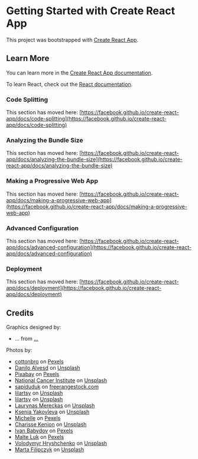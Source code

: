 # Getting Started with Create React App

This project was bootstrapped with [Create React App](https://github.com/facebook/create-react-app).

## Learn More

You can learn more in the [Create React App documentation](https://facebook.github.io/create-react-app/docs/getting-started).

To learn React, check out the [React documentation](https://reactjs.org/).

### Code Splitting

This section has moved here: [https://facebook.github.io/create-react-app/docs/code-splitting](https://facebook.github.io/create-react-app/docs/code-splitting)

### Analyzing the Bundle Size

This section has moved here: [https://facebook.github.io/create-react-app/docs/analyzing-the-bundle-size](https://facebook.github.io/create-react-app/docs/analyzing-the-bundle-size)

### Making a Progressive Web App

This section has moved here: [https://facebook.github.io/create-react-app/docs/making-a-progressive-web-app](https://facebook.github.io/create-react-app/docs/making-a-progressive-web-app)

### Advanced Configuration

This section has moved here: [https://facebook.github.io/create-react-app/docs/advanced-configuration](https://facebook.github.io/create-react-app/docs/advanced-configuration)

### Deployment

This section has moved here: [https://facebook.github.io/create-react-app/docs/deployment](https://facebook.github.io/create-react-app/docs/deployment)

## Credits

Graphics designed by:

- ... from <a href="/">...</a>

Photos by:

- <a href="https://www.pexels.com/photo/addiction-candy-face-portrait-5723610/">cottonbro</a> on <a href="https://www.pexels.com/photo/addiction-candy-face-portrait-5723610/">Pexels</a>
- <a href="https://unsplash.com/@daniloalvesd?utm_source=unsplash&utm_medium=referral&utm_content=creditCopyText">Danilo Alvesd</a> on <a href="https://unsplash.com/s/photos/pills?utm_source=unsplash&utm_medium=referral&utm_content=creditCopyText">Unsplash</a>
- <a href="https://www.pexels.com/photo/20-mg-label-blister-pack-208512/">Pixabay</a> on <a href="https://www.pexels.com/photo/20-mg-label-blister-pack-208512/">Pexels</a>
- <a href="https://unsplash.com/@nci?utm_source=unsplash&utm_medium=referral&utm_content=creditCopyText">National Cancer Institute</a> on <a href="https://unsplash.com/?utm_source=unsplash&utm_medium=referral&utm_content=creditCopyText">Unsplash</a>
- <a href="https://freerangestock.com/photographer/sapiduduk/4815">sapiduduk</a> on <a href="https://freerangestock.com/photographer/sapiduduk/4815">freerangestock.com</a>
- <a href="https://unsplash.com/@lilartsy?utm_source=unsplash&utm_medium=referral&utm_content=creditCopyText">lilartsy</a> on <a href="https://unsplash.com/?utm_source=unsplash&utm_medium=referral&utm_content=creditCopyText">Unsplash</a>
- <a href="https://unsplash.com/@lilartsy?utm_source=unsplash&utm_medium=referral&utm_content=creditCopyText">lilartsy</a> on <a href="https://unsplash.com/?utm_source=unsplash&utm_medium=referral&utm_content=creditCopyText">Unsplash</a>
- <a href="https://unsplash.com/@laurynasm?utm_source=unsplash&utm_medium=referral&utm_content=creditCopyText">Laurynas Mereckas</a> on <a href="https://unsplash.com/?utm_source=unsplash&utm_medium=referral&utm_content=creditCopyText">Unsplash</a>
- <a href="https://unsplash.com/@ksyfffka07?utm_source=unsplash&utm_medium=referral&utm_content=creditCopyText">Ksenia Yakovleva</a> on <a href="https://unsplash.com/?utm_source=unsplash&utm_medium=referral&utm_content=creditCopyText">Unsplash</a>
- <a href="https://www.pexels.com/photo/anonymous-female-with-pills-in-hand-and-bottle-6798730/">Michelle</a> on <a href="https://www.pexels.com/photo/anonymous-female-with-pills-in-hand-and-bottle-6798730/">Pexels</a>
- <a href="https://unsplash.com/@charissek?utm_source=unsplash&utm_medium=referral&utm_content=creditCopyText">Charisse Kenion</a> on <a href="https://unsplash.com/?utm_source=unsplash&utm_medium=referral&utm_content=creditCopyText">Unsplash</a>
- <a href="https://www.pexels.com/photo/magnifier-placed-near-green-pills-7788340/">Ivan Babydov</a> on <a href="https://www.pexels.com/photo/magnifier-placed-near-green-pills-7788340/">Pexels</a>
- <a href="https://www.pexels.com/pl-pl/zdjecie/marketing-mezczyzna-kreatywny-biuro-5310566/">Malte Luk</a> on <a href="https://www.pexels.com/pl-pl/zdjecie/marketing-mezczyzna-kreatywny-biuro-5310566/">Pexels</a>
- <a href="https://unsplash.com/@lunarts?utm_source=unsplash&utm_medium=referral&utm_content=creditCopyText">Volodymyr Hryshchenko</a> on <a href="https://unsplash.com/?utm_source=unsplash&utm_medium=referral&utm_content=creditCopyText">Unsplash</a>
- <a href="https://unsplash.com/@martafilipczyk?utm_source=unsplash&utm_medium=referral&utm_content=creditCopyText">Marta Filipczyk</a> on <a href="https://unsplash.com/?utm_source=unsplash&utm_medium=referral&utm_content=creditCopyText">Unsplash</a>
